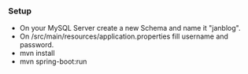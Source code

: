 ### Setup

- On your MySQL Server create a new Schema and name it "janblog".
- On /src/main/resources/application.properties fill username and password.
- mvn install
- mvn spring-boot:run
